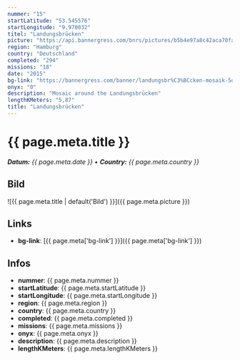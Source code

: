 ```yaml
---
nummer: "15"
startLatitude: "53.545576"
startLongitude: "9.970032"
titel: "Landungsbrücken"
picture: "https://api.bannergress.com/bnrs/pictures/b5b4e97a8c42aca70facc47acb35a5ca"
region: "Hamburg"
country: "Deutschland"
completed: "294"
missions: "18"
date: "2015"
bg-link: "https://bannergress.com/banner/landungsbr%C3%BCcken-mosaik-5dad"
onyx: "0"
description: "Mosaic around the Landungsbrücken"
lengthKMeters: "5,87"
title: "Landungsbrücken"
---
```


# {{ page.meta.title }}
_**Datum:** {{ page.meta.date }} • **Country:** {{ page.meta.country }}_

## Bild
![{{ page.meta.title | default('Bild') }}]({{ page.meta.picture }})

## Links
- **bg-link**: [{{ page.meta['bg-link'] }}]({{ page.meta['bg-link'] }})

## Infos
- **nummer**: {{ page.meta.nummer }}
- **startLatitude**: {{ page.meta.startLatitude }}
- **startLongitude**: {{ page.meta.startLongitude }}
- **region**: {{ page.meta.region }}
- **country**: {{ page.meta.country }}
- **completed**: {{ page.meta.completed }}
- **missions**: {{ page.meta.missions }}
- **onyx**: {{ page.meta.onyx }}
- **description**: {{ page.meta.description }}
- **lengthKMeters**: {{ page.meta.lengthKMeters }}

